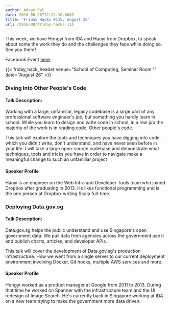 ```yaml
---
author: Advay Pal
date: 2016-08-26T12:22:16.000Z
title: 'Friday Hacks #115, August 26'
url: /2016/08/friday-hacks-115
---
```


This week, we have Hongyi from IDA and Haoyi from Dropbox, to speak about some the work they do and the challenges they face while doing so. See you there!

Facebook Event [here](https://www.facebook.com/events/1063825533713913/).

{{< friday_hack_header venue="School of Computing, Seminar Room 1" date="August 26" >}}

### Diving Into Other People's Code

#### Talk Description:

Working with a large, unfamiliar, legacy codebase is a large part of any professional
software engineer's job, but something you hardly learn in school. While you learn to
design and write code in school, in a real job the majority of the work is in reading
code. Other people's code.

This talk will explore the tools and techniques you have digging into code which you
didn't write, don't understand, and have never seen before in your life. I will take a
large open-source codebase and demonstrate what techniques, tools and tricks you
have in order to navigate make a meaningful change to such an unfamiliar project

#### Speaker Profile

Haoyi is an engineer on the Web Infra and Developer Tools team who joined Dropbox after graduating in 2013. He likes functional programming and is the one person at Dropbox writing Scala full-time.



### Deploying Data.gov.sg

#### Talk Description:

Data.gov.sg helps the public understand and use Singapore's open government data. We pull data from agencies across the government use it and publish charts, articles, and developer APIs.

This talk will cover the development of Data.gov.sg's production infrastructure. How we went from a single server to our current deployment environment involving Docker, Git hooks, multiple AWS services and more.

#### Speaker Profile

Hongyi worked as a product manager at Google from 2011 to 2013. During that time he worked on Spanner with the infrastructure team and the UI redesign of Image Search. He's currently back in Singapore working at IDA on a new team trying to make the government more data driven.
